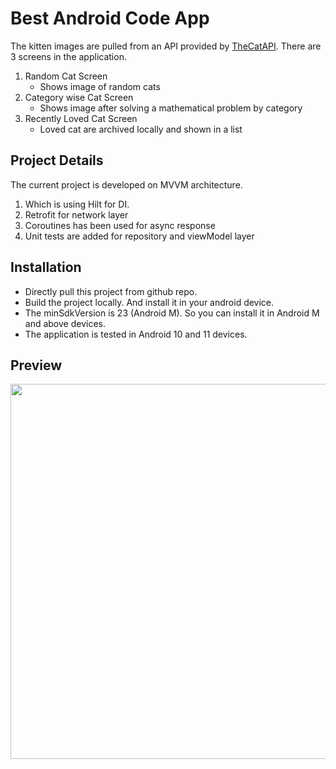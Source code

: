 # Best Android Code App

The kitten images are pulled from an API provided by [TheCatAPI](https://thecatapi.com).
There are 3 screens in the application.
1. Random Cat Screen
    * Shows image of random cats
1. Category wise Cat Screen
    * Shows image after solving a mathematical problem by category
1. Recently Loved Cat Screen
    * Loved cat are archived locally and shown in a list

## Project Details

The current project is developed on MVVM architecture.
1. Which is using Hilt for DI.
1. Retrofit for network layer
1. Coroutines has been used for async response
1. Unit tests are added for repository and viewModel layer

## Installation

* Directly pull this project from github repo.
* Build the project locally. And install it in your android device.
* The minSdkVersion is 23 (Android M). So you can install it in Android M and above devices.
* The application is tested in Android 10 and 11 devices.

## Preview
<img src="cat.gif" align="left" height="600px">
